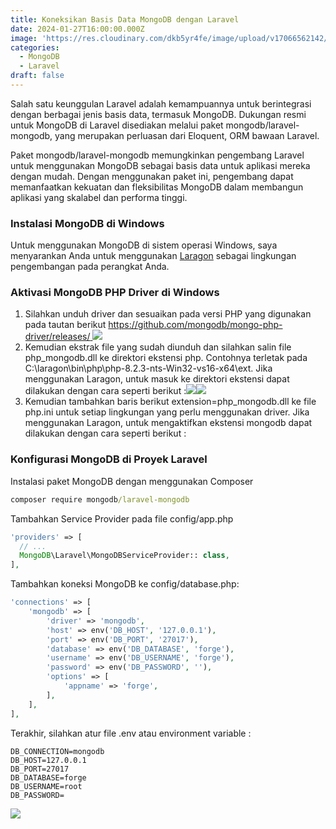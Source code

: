 ```yaml
---
title: Koneksikan Basis Data MongoDB dengan Laravel
date: 2024-01-27T16:00:00.000Z
image: 'https://res.cloudinary.com/dkb5yr4fe/image/upload/v17066562142/banner/18.png'
categories:
  - MongoDB
  - Laravel
draft: false
---
```


Salah satu keunggulan Laravel adalah kemampuannya untuk berintegrasi dengan berbagai jenis basis data, termasuk MongoDB. Dukungan resmi untuk MongoDB di Laravel disediakan melalui paket mongodb/laravel-mongodb, yang merupakan perluasan dari Eloquent, ORM bawaan Laravel.

Paket mongodb/laravel-mongodb memungkinkan pengembang Laravel untuk menggunakan MongoDB sebagai basis data untuk aplikasi mereka dengan mudah. Dengan menggunakan paket ini, pengembang dapat memanfaatkan kekuatan dan fleksibilitas MongoDB dalam membangun aplikasi yang skalabel dan performa tinggi.

### Instalasi MongoDB di Windows

Untuk menggunakan MongoDB di sistem operasi Windows, saya menyarankan Anda untuk menggunakan [Laragon](https://laragon.org/ "Laragon") sebagai lingkungan pengembangan pada perangkat Anda.

### Aktivasi MongoDB PHP Driver di Windows

1. Silahkan unduh driver dan sesuaikan pada versi PHP yang digunakan pada tautan berikut [https://github.com/mongodb/mongo-php-driver/releases/ ](https://github.com/mongodb/mongo-php-driver/releases/)  ![](https://res.cloudinary.com/dkb5yr4fe/image/upload/v1706656301/post/18/Cuplikan_layar_2024-01-28_172237.png)
2. Kemudian ekstrak file yang sudah diunduh dan silahkan salin file php\_mongodb.dll ke direktori ekstensi php. Contohnya terletak pada C:\laragon\bin\php\php-8.2.3-nts-Win32-vs16-x64\ext. Jika menggunakan Laragon, untuk masuk ke direktori ekstensi dapat dilakukan dengan cara seperti berikut :![](https://res.cloudinary.com/dkb5yr4fe/image/upload/v1706656296/post/18/Cuplikan_layar_2024-01-28_172130.png)![](https://res.cloudinary.com/dkb5yr4fe/image/upload/v1706656298/post/18/Cuplikan_layar_2024-01-28_172204.png)
3. Kemudian tambahkan baris berikut extension=php\_mongodb.dll ke file php.ini untuk setiap lingkungan yang perlu menggunakan driver. Jika menggunakan Laragon, untuk mengaktifkan ekstensi mongodb dapat dilakukan dengan cara seperti berikut :

### Konfigurasi MongoDB di Proyek Laravel

Instalasi paket MongoDB dengan menggunakan Composer

```bat
composer require mongodb/laravel-mongodb
```

Tambahkan Service Provider pada file config/app.php

```php
'providers' => [
  // ...
  MongoDB\Laravel\MongoDBServiceProvider:: class,
],
```

Tambahkan koneksi MongoDB ke config/database.php:

```php
'connections' => [
    'mongodb' => [
        'driver' => 'mongodb',
        'host' => env('DB_HOST', '127.0.0.1'),
        'port' => env('DB_PORT', '27017'),
        'database' => env('DB_DATABASE', 'forge'),
        'username' => env('DB_USERNAME', 'forge'),
        'password' => env('DB_PASSWORD', ''),
        'options' => [
            'appname' => 'forge',
        ],
    ],
],
```

Terakhir, silahkan atur file .env atau environment variable :

```
DB_CONNECTION=mongodb
DB_HOST=127.0.0.1
DB_PORT=27017
DB_DATABASE=forge
DB_USERNAME=root
DB_PASSWORD=
```

![](https://res.cloudinary.com/dkb5yr4fe/image/upload/v1706656303/post/18/Cuplikan_layar_2024-01-28_172523.png)
